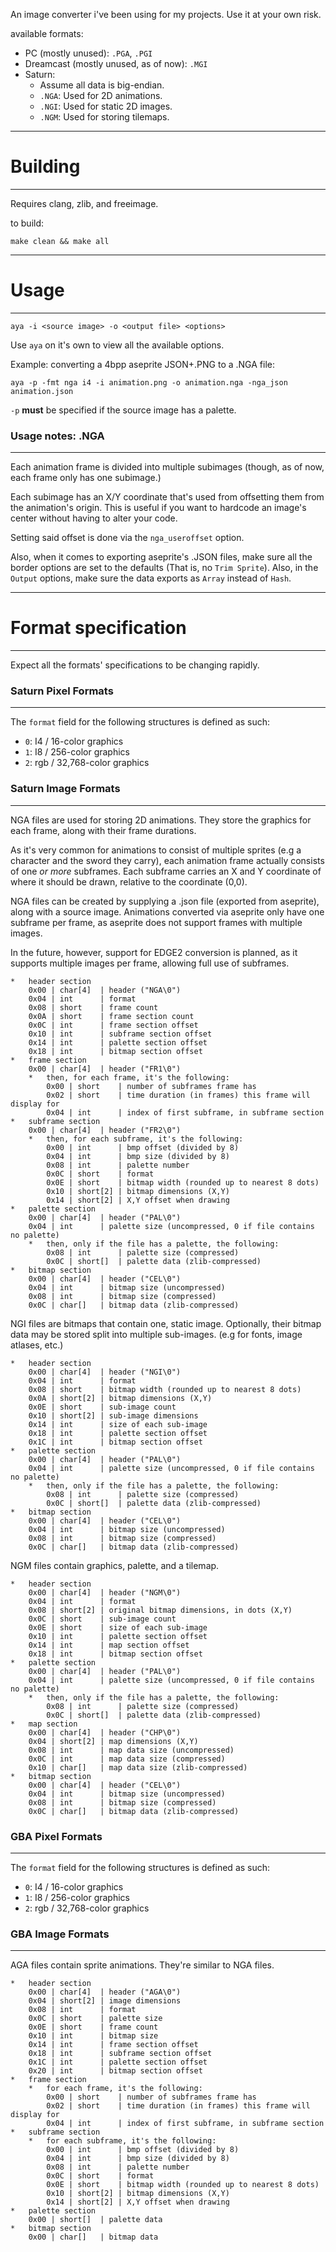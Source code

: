 An image converter i've been using for my projects. Use it at your own risk.

available formats:

-	PC (mostly unused): `.PGA`, `.PGI`
-	Dreamcast (mostly unused, as of now): `.MGI`
-	Saturn:
	*	Assume all data is big-endian.
	*	`.NGA`: Used for 2D animations.
	*	`.NGI`: Used for static 2D images.
	*	`.NGM`: Used for storing tilemaps.

---
# Building
---

Requires clang, zlib, and freeimage.

to build:

```
make clean && make all
```

---
# Usage
---

```
aya -i <source image> -o <output file> <options>
```

Use `aya` on it's own to view all the available options.

Example: converting a 4bpp aseprite JSON+.PNG to a .NGA file:

```
aya -p -fmt nga i4 -i animation.png -o animation.nga -nga_json animation.json
```

`-p` **must** be specified if the source image has a palette.

### Usage notes: .NGA
---

Each animation frame is divided into multiple subimages (though, as of now,
each frame only has one subimage.)

Each subimage has an X/Y coordinate that's used from offsetting them from the
animation's origin. This is useful if you want to hardcode an image's center
without having to alter your code.

Setting said offset is done via the `nga_useroffset` option.

Also, when it comes to exporting aseprite's .JSON files, make sure all the border
options are set to the defaults (That is, no `Trim Sprite`). Also, in the
`Output` options, make sure the data exports as `Array` instead of `Hash`.

---
# Format specification
---

Expect all the formats' specifications to be changing rapidly.

### Saturn Pixel Formats
---

The `format` field for the following structures is defined as such:

-	`0`: I4 / 16-color graphics
-	`1`: I8 / 256-color graphics
-	`2`: rgb / 32,768-color graphics

### Saturn Image Formats
---

NGA files are used for storing 2D animations. They store the graphics for each
frame, along with their frame durations.

As it's very common for animations to consist of multiple sprites (e.g a
character and the sword they carry), each animation frame actually consists of
one *or more* subframes. Each subframe carries an X and Y coordinate of where
it should be drawn, relative to the coordinate (0,0).

NGA files can be created by supplying a .json file (exported from aseprite),
along with a source image. Animations converted via aseprite only have one
subframe per frame, as aseprite does not support frames with multiple images.

In the future, however, support for EDGE2 conversion is planned, as it supports
multiple images per frame, allowing full use of subframes.

```
*	header section
	0x00 | char[4]  | header ("NGA\0")
	0x04 | int      | format
	0x08 | short    | frame count
	0x0A | short    | frame section count
	0x0C | int      | frame section offset
	0x10 | int      | subframe section offset
	0x14 | int      | palette section offset
	0x18 | int      | bitmap section offset
*	frame section
	0x00 | char[4]  | header ("FR1\0")
	*	then, for each frame, it's the following:
		0x00 | short    | number of subframes frame has
		0x02 | short    | time duration (in frames) this frame will display for
		0x04 | int      | index of first subframe, in subframe section	
*	subframe section
	0x00 | char[4]  | header ("FR2\0")
	*	then, for each subframe, it's the following:
		0x00 | int      | bmp offset (divided by 8)
		0x04 | int      | bmp size (divided by 8)
		0x08 | int      | palette number
		0x0C | short    | format
		0x0E | short    | bitmap width (rounded up to nearest 8 dots)
		0x10 | short[2] | bitmap dimensions (X,Y)
		0x14 | short[2] | X,Y offset when drawing
*	palette section
	0x00 | char[4]  | header ("PAL\0")
	0x04 | int      | palette size (uncompressed, 0 if file contains no palette)
	*	then, only if the file has a palette, the following:
		0x08 | int      | palette size (compressed)
		0x0C | short[]  | palette data (zlib-compressed)
*	bitmap section
	0x00 | char[4]  | header ("CEL\0")
	0x04 | int      | bitmap size (uncompressed)
	0x08 | int      | bitmap size (compressed)
	0x0C | char[]   | bitmap data (zlib-compressed)
```

NGI files are bitmaps that contain one, static image. Optionally,
their bitmap data may be stored split into multiple sub-images. (e.g for fonts,
image atlases, etc.)

```
*	header section
	0x00 | char[4]  | header ("NGI\0")
	0x04 | int      | format
	0x08 | short    | bitmap width (rounded up to nearest 8 dots)
	0x0A | short[2] | bitmap dimensions (X,Y)
	0x0E | short    | sub-image count
	0x10 | short[2] | sub-image dimensions
	0x14 | int      | size of each sub-image
	0x18 | int      | palette section offset
	0x1C | int      | bitmap section offset
*	palette section
	0x00 | char[4]  | header ("PAL\0")
	0x04 | int      | palette size (uncompressed, 0 if file contains no palette)
	*	then, only if the file has a palette, the following:
		0x08 | int      | palette size (compressed)
		0x0C | short[]  | palette data (zlib-compressed)
*	bitmap section
	0x00 | char[4]  | header ("CEL\0")
	0x04 | int      | bitmap size (uncompressed)
	0x08 | int      | bitmap size (compressed)
	0x0C | char[]   | bitmap data (zlib-compressed)
```

NGM files contain graphics, palette, and a tilemap.

```
*	header section
	0x00 | char[4]  | header ("NGM\0")
	0x04 | int      | format
	0x08 | short[2] | original bitmap dimensions, in dots (X,Y)
	0x0C | short    | sub-image count
	0x0E | short    | size of each sub-image
	0x10 | int      | palette section offset
	0x14 | int      | map section offset
	0x18 | int      | bitmap section offset
*	palette section
	0x00 | char[4]  | header ("PAL\0")
	0x04 | int      | palette size (uncompressed, 0 if file contains no palette)
	*	then, only if the file has a palette, the following:
		0x08 | int      | palette size (compressed)
		0x0C | short[]  | palette data (zlib-compressed)
*	map section
	0x00 | char[4]  | header ("CHP\0")
	0x04 | short[2] | map dimensions (X,Y)
	0x08 | int      | map data size (uncompressed)
	0x0C | int      | map data size (compressed)
	0x10 | char[]   | map data size (zlib-compressed)
*	bitmap section
	0x00 | char[4]  | header ("CEL\0")
	0x04 | int      | bitmap size (uncompressed)
	0x08 | int      | bitmap size (compressed)
	0x0C | char[]   | bitmap data (zlib-compressed)
```

### GBA Pixel Formats
---

The `format` field for the following structures is defined as such:

-	`0`: I4 / 16-color graphics
-	`1`: I8 / 256-color graphics
-	`2`: rgb / 32,768-color graphics

### GBA Image Formats
---

AGA files contain sprite animations. They're similar to NGA files.

```
*	header section
	0x00 | char[4]  | header ("AGA\0")
	0x04 | short[2] | image dimensions
	0x08 | int      | format
	0x0C | short    | palette size
	0x0E | short    | frame count
	0x10 | int      | bitmap size
	0x14 | int      | frame section offset
	0x18 | int      | subframe section offset
	0x1C | int      | palette section offset
	0x20 | int      | bitmap section offset
*	frame section
	*	for each frame, it's the following:
		0x00 | short    | number of subframes frame has
		0x02 | short    | time duration (in frames) this frame will display for
		0x04 | int      | index of first subframe, in subframe section	
*	subframe section
	*	for each subframe, it's the following:
		0x00 | int      | bmp offset (divided by 8)
		0x04 | int      | bmp size (divided by 8)
		0x08 | int      | palette number
		0x0C | short    | format
		0x0E | short    | bitmap width (rounded up to nearest 8 dots)
		0x10 | short[2] | bitmap dimensions (X,Y)
		0x14 | short[2] | X,Y offset when drawing
*	palette section
	0x00 | short[]  | palette data
*	bitmap section
	0x00 | char[]   | bitmap data
```

